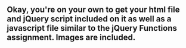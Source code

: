 ## Okay, you're on your own to get your html file and jQuery script included on it as well as a javascript file similar to the jQuery Functions assignment.  Images are included.